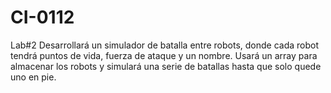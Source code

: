 # CI-0112


Lab#2
Desarrollará un simulador de batalla entre robots, donde cada robot tendrá puntos de vida,
fuerza de ataque y un nombre. Usará un array para almacenar los robots y simulará una serie
de batallas hasta que solo quede uno en pie.